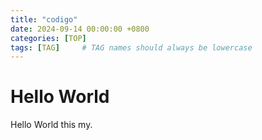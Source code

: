 ```yaml
---
title: "codigo"
date: 2024-09-14 00:00:00 +0800
categories: [TOP]
tags: [TAG]     # TAG names should always be lowercase
---
```


# Hello World

Hello World this my.